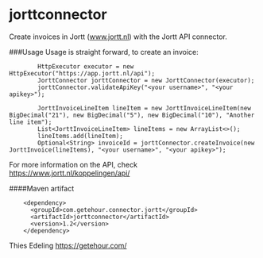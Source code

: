 # jorttconnector

Create invoices in Jortt (www.jortt.nl) with the Jortt API connector.

###Usage
Usage is straight forward, to create an invoice:

```        
        HttpExecutor executor = new HttpExecutor("https://app.jortt.nl/api");
        JorttConnector jorttConnector = new JorttConnector(executor);
        jorttConnector.validateApiKey("<your username>", "<your apikey>");

        JorttInvoiceLineItem lineItem = new JorttInvoiceLineItem(new BigDecimal("21"), new BigDecimal("5"), new BigDecimal("10"), "Another line item");
        List<JorttInvoiceLineItem> lineItems = new ArrayList<>();
        lineItems.add(lineItem);
        Optional<String> invoiceId = jorttConnector.createInvoice(new JorttInvoice(lineItems), "<your username>", "<your apikey>");
```

For more information on the API, check https://www.jortt.nl/koppelingen/api/

####Maven artifact

```
    <dependency>
      <groupId>com.getehour.connector.jortt</groupId>
      <artifactId>jorttconnector</artifactId>
      <version>1.2</version>
    </dependency>
```

Thies Edeling
https://getehour.com/
